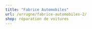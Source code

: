 ```yaml
---
title: "Fabrice Automobiles"
url: /urrugne/fabrice-automobiles-2/
shop: réparation de voitures
---
```

